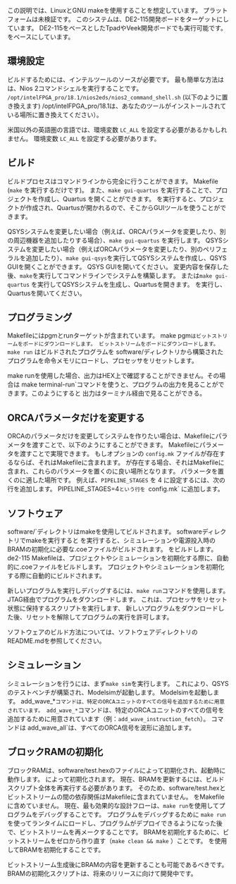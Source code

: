 この説明では、LinuxとGNU makeを使用することを想定しています。
プラットフォームは未検証です。  このシステムは、DE2-115開発ボードをターゲットにしています。
DE2-115をベースとしたTpadやVeek開発ボードでも実行可能です。
をベースにしています。


## 環境設定

ビルドするためには、インテルツールのソースが必要です。  最も簡単な方法は
は、Nios 2コマンドシェルを実行することです。
`/opt/intelFPGA_pro/18.1/nios2eds/nios2_command_shell.sh` (以下のように置き換えます)
/opt/intelFPGA_pro/18.1は、あなたのツールがインストールされている場所に置き換えてください）。

米国以外の英語圏の言語では、環境変数 `LC_ALL` を設定する必要があるかもしれません。
環境変数 `LC_ALL` を設定する必要があります。


## ビルド

ビルドプロセスはコマンドラインから完全に行うことができます。
Makefile (`make` を実行するだけです)。  また、`make gui-quartus` を実行することで、プロジェクトを作成し、Quartus を開くことができます。
を実行すると、プロジェクトが作成され、Quartusが開かれるので、そこからGUIツールを使うことができます。

QSYSシステムを変更したい場合（例えば、ORCAパラメータを変更したり、別の周辺機器を追加したりする場合）、`make gui-quartus` を実行します。
QSYSシステムを変更したい場合（例えばORCAパラメータを変更したり、別のペリフェラルを追加したり）、`make gui-qsys`を実行してQSYSシステムを作成し、QSYS GUIを開くことができます。
QSYS GUIを開いてください。  変更内容を保存した後、`make`を実行してコマンドラインでシステムを構築します。
または`make gui-quartus` を実行してQSYSシステムを生成し、Quartusを開きます。
を実行し、Quartusを開いてください。


## プログラミング

Makefileにはpgmとrunターゲットが含まれています。  make pgm`はビットストリームをボードにダウンロードします。
ビットストリームをボードにダウンロードします。  make run` はビルドされたプログラムを
software/ディレクトリから構築されたプログラムを命令メモリにロードし、プロセッサをリセットします。

make runを使用した場合、出力はHEX上で確認することができません。その場合は
make terminal-run`コマンドを使うと、プログラムの出力を見ることができます。このようにすると
出力はターミナル経由で見ることができる。


## ORCAパラメータだけを変更する

ORCAのパラメータだけを変更してシステムを作りたい場合は、Makefileにパラメータを渡すことで、以下のようにすることができます。
Makefileにパラメータを渡すことで実現できます。  もしオプションの `config.mk` ファイルが存在するならば、それはMakefileに含まれます。
が存在する場合、それはMakefileに含まれ、これらのパラメータを置くのに良い場所となります。
パラメータを置くのに適した場所です。  例えば、`PIPELINE_STAGES` を 4 に設定するには、次の行を追加します。
PIPELINE_STAGES=4`という行を `config.mk` に追加します。


## ソフトウェア

software/`ディレクトリはmakeを使用してビルドされます。  softwareディレクトリでmakeを実行すると
を実行すると、シミュレーションや電源投入時のBRAMの初期化に必要な.coeファイルがビルドされます。
をビルドします。  de2-115 Makefileは、プロジェクトやシミュレーションを初期化する際に、自動的に.coeファイルをビルドします。
プロジェクトやシミュレーションを初期化する際に自動的にビルドされます。

新しいプログラムを実行しデバッグするには、`make run`コマンドを使用します。
JTAG経由でプログラムをダウンロードします。  これは、プロセッサをリセット状態に保持するスクリプトを実行します、
新しいプログラムをダウンロードした後、リセットを解除してプログラムの実行を許可します。

ソフトウェアのビルド方法については、ソフトウェアディレクトリのREADME.mdを参照してください。


## シミュレーション

シミュレーションを行うには、まず`make sim`を実行します。  これにより、QSYSのテストベンチが構築され、Modelsimが起動します。
Modelsimを起動します。  add_wave_*`コマンドは、特定のORCAユニットのすべての信号を追加するために用意されています。
add_wave_*`コマンドは、特定のORCAユニットのすべての信号を追加するために用意されています（例：`add_wave_instruction_fetch`）。  コマンドは
add_wave_all`は、すべてのORCA信号を波形に追加します。


## ブロックRAMの初期化

ブロックRAMは、software/test.hexのファイルによって初期化され、起動時に動作します。
によって初期化されます。  現在、BRAMを更新するには、ビルドスクリプト全体を再実行する必要があります。
そのため、software/test.hexとビットストリームの間の依存関係はMakefileに含まれていません。
をMakefileに含めていません。  現在、最も効果的な設計フローは、`make run`を使用してプログラムをデバッグすることです。
プログラムをデバッグするために `make run` を使ってランタイムにロードし、プログラムがデプロイできるようになった後で、ビットストリームを再メークすることです。
BRAMを初期化するために、ビットストリームをゼロから作り直す（`make clean && make` ）ことです。
を使用してBRAMを初期化することです。

ビットストリーム生成後にBRAMの内容を更新することも可能であるべきです。
BRAMの初期化スクリプトは、将来のリリースに向けて開発中です。